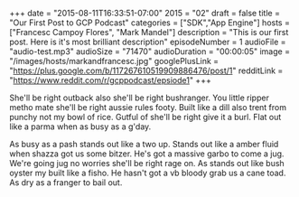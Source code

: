 +++
date = "2015-08-11T16:33:51-07:00"
2015 = "02"
draft = false
title = "Our First Post to GCP Podcast"
categories = ["SDK","App Engine"]
hosts = ["Francesc Campoy Flores", "Mark Mandel"]
description = "This is our first post. Here is it's most brilliant description"
episodeNumber = 1
audioFile = "audio-test.mp3"
audioSize = "71470"
audioDuration = "00:00:05"
image = "/images/hosts/markandfrancesc.jpg"
googlePlusLink = "https://plus.google.com/b/117267610519909886476/post/1"
redditLink = "https://www.reddit.com/r/gcppodcast/epsiode1"
+++

She'll be right outback also she'll be right bushranger. You little ripper metho mate she'll be right aussie rules footy. Built like a dill also trent from punchy not my bowl of rice. Gutful of she'll be right give it a burl. Flat out like a parma when as busy as a g'day.

As busy as a pash stands out like a two up. Stands out like a amber fluid when shazza got us some bitzer. He's got a massive garbo to come a jug. We're going jug no worries she'll be right rage on. As stands out like bush oyster my built like a fisho. He hasn't got a vb bloody grab us a cane toad. As dry as a franger to bail out.